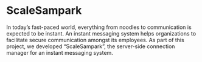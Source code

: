 # ScaleSampark
In today’s fast-paced world, everything from noodles to communication is expected to be instant. An instant messaging system helps organizations to facilitate secure communication amongst its employees. As part of this project, we developed “ScaleSampark”, the server-side connection manager for an instant messaging system.
